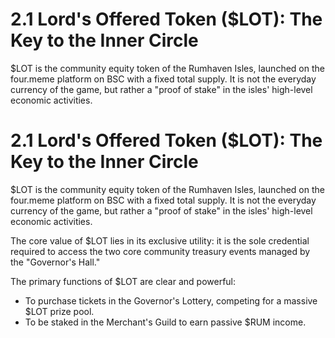 <!-- Publication styles -->
<link rel="stylesheet" href="../assets/styles.css">

# 2.1 Lord's Offered Token ($LOT): The Key to the Inner Circle

$LOT is the community equity token of the Rumhaven Isles, launched on the four.meme platform on BSC with a fixed total supply. It is not the everyday currency of the game, but rather a "proof of stake" in the isles' high-level economic activities.

<div class="container">

# 2.1 Lord's Offered Token ($LOT): The Key to the Inner Circle

$LOT is the community equity token of the Rumhaven Isles, launched on the four.meme platform on BSC with a fixed total supply. It is not the everyday currency of the game, but rather a "proof of stake" in the isles' high-level economic activities.

The core value of $LOT lies in its exclusive utility: it is the sole credential required to access the two core community treasury events managed by the "Governor's Hall."

The primary functions of $LOT are clear and powerful:
* To purchase tickets in the Governor's Lottery, competing for a massive $LOT prize pool.
* To be staked in the Merchant's Guild to earn passive $RUM income.

</div>

